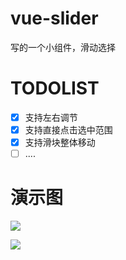 # vue-slider

写的一个小组件，滑动选择


# TODOLIST

- [x] 支持左右调节
- [x] 支持直接点击选中范围
- [x] 支持滑块整体移动
- [ ] ....

# 演示图
![](http://ww1.sinaimg.cn/large/ad9f1193gy1frml01tuftg20hc04241g.gif)

![](http://ww1.sinaimg.cn/large/ad9f1193gy1frml42k9akg20hc042425.gif)
